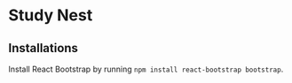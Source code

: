 # Study Nest

## Installations

Install React Bootstrap by running `npm install react-bootstrap bootstrap`.